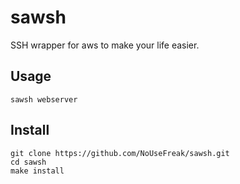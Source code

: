 # sawsh

SSH wrapper for aws to make your life easier.

## Usage

```
sawsh webserver
```

## Install

```
git clone https://github.com/NoUseFreak/sawsh.git
cd sawsh
make install
```

